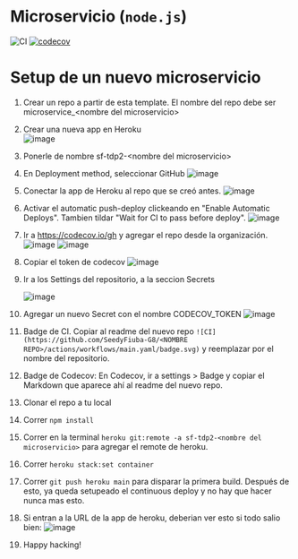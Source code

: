 # Microservicio (`node.js`)

![CI](https://github.com/SeedyFiuba-G8/microservice_base/actions/workflows/main.yml/badge.svg) [![codecov](https://codecov.io/gh/SeedyFiuba-G8/microservice_base/branch/main/graph/badge.svg?token=7KVTLW14VK)](https://codecov.io/gh/SeedyFiuba-G8/microservice_base)



# Setup de un nuevo microservicio

1. Crear un repo a partir de esta template. El nombre del repo debe ser microservice_\<nombre del microservicio\>
2. Crear una nueva app en Heroku  
    ![image](https://user-images.githubusercontent.com/3434572/116131143-66877c00-a6a2-11eb-909f-6aba3c2b7a99.png)
3. Ponerle de nombre sf-tdp2-\<nombre del microservicio\>
4. En Deployment method, seleccionar GitHub 
    ![image](https://user-images.githubusercontent.com/3434572/116131371-afd7cb80-a6a2-11eb-950d-f5911e05fcbf.png)
5. Conectar la app de Heroku al repo que se creó antes.
    ![image](https://user-images.githubusercontent.com/3434572/116131446-c8e07c80-a6a2-11eb-9466-48fe13a43ba7.png)
6. Activar el automatic push-deploy clickeando en "Enable Automatic Deploys". Tambien tildar "Wait for CI to pass before deploy".
    ![image](https://user-images.githubusercontent.com/3434572/116131578-f1687680-a6a2-11eb-897b-95ec1f689ead.png)
7. Ir a https://codecov.io/gh y agregar el repo desde la organización. 
    ![image](https://user-images.githubusercontent.com/3434572/116131887-4c01d280-a6a3-11eb-9d05-cc11c78af4b7.png)
    ![image](https://user-images.githubusercontent.com/3434572/116131929-591ec180-a6a3-11eb-8db2-f10801d9ca69.png)
8. Copiar el token de codecov 
    ![image](https://user-images.githubusercontent.com/3434572/116132020-705daf00-a6a3-11eb-97de-6250db8fa9d3.png)
9. Ir a los Settings del repositorio, a la seccion Secrets

    ![image](https://user-images.githubusercontent.com/3434572/116132152-97b47c00-a6a3-11eb-9a52-f1c5ea1d4e0b.png)
10. Agregar un nuevo Secret con el nombre CODECOV_TOKEN
    ![image](https://user-images.githubusercontent.com/3434572/116132295-c599c080-a6a3-11eb-9829-8864aa0720dc.png)
11. Badge de CI. Copiar al readme del nuevo repo `![CI](https://github.com/SeedyFiuba-G8/<NOMBRE REPO>/actions/workflows/main.yaml/badge.svg)` y reemplazar <NOMBRE REPO> por el nombre del repositorio.
13. Badge de Codecov: En Codecov, ir a settings > Badge y copiar el Markdown que aparece ahí al readme del nuevo repo. 
14. Clonar el repo a tu local 
15. Correr `npm install`
16. Correr en la terminal `heroku git:remote -a sf-tdp2-<nombre del microservicio>` para agregar el remote de heroku. 
17. Correr `heroku stack:set container`
18. Correr `git push heroku main` para disparar la primera build. Después de esto, ya queda setupeado el continuous deploy y no hay que hacer nunca mas esto.
19. Si entran a la URL de la app de heroku, deberian ver esto si todo salio bien:
    ![image](https://user-images.githubusercontent.com/3434572/116134041-cdf2fb00-a6a5-11eb-8442-538be10ca589.png)
20. Happy hacking!
